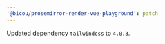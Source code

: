 ```yaml
---
'@bicou/prosemirror-render-vue-playground': patch
---
```


Updated dependency `tailwindcss` to `4.0.3`.
